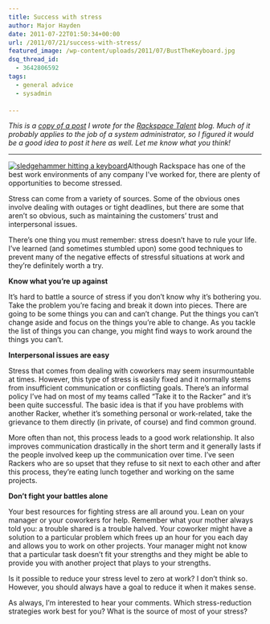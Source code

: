 ```yaml
---
title: Success with stress
author: Major Hayden
date: 2011-07-22T01:50:34+00:00
url: /2011/07/21/success-with-stress/
featured_image: /wp-content/uploads/2011/07/BustTheKeyboard.jpg
dsq_thread_id:
  - 3642806592
tags:
  - general advice
  - sysadmin

---
```

_This is a [copy of a post][1] I wrote for the [Rackspace Talent][2] blog. Much of it probably applies to the job of a system administrator, so I figured it would be a good idea to post it here as well. Let me know what you think!_

* * *

[<img src="/wp-content/uploads/2011/07/BustTheKeyboard-199x300.jpg" alt="sledgehammer hitting a keyboard" title="success with stress" width="199" height="300" class="alignright size-medium wp-image-2356" srcset="/wp-content/uploads/2011/07/BustTheKeyboard-199x300.jpg 199w, /wp-content/uploads/2011/07/BustTheKeyboard.jpg 682w" sizes="(max-width: 199px) 100vw, 199px" />][3]Although Rackspace has one of the best work environments of any company I’ve worked for, there are plenty of opportunities to become stressed.</p>

Stress can come from a variety of sources. Some of the obvious ones involve dealing with outages or tight deadlines, but there are some that aren’t so obvious, such as maintaining the customers’ trust and interpersonal issues.

There’s one thing you must remember: stress doesn’t have to rule your life. I’ve learned (and sometimes stumbled upon) some good techniques to prevent many of the negative effects of stressful situations at work and they’re definitely worth a try.

**Know what you’re up against**

It’s hard to battle a source of stress if you don’t know why it’s bothering you. Take the problem you’re facing and break it down into pieces. There are going to be some things you can and can’t change. Put the things you can’t change aside and focus on the things you’re able to change. As you tackle the list of things you can change, you might find ways to work around the things you can’t.

**Interpersonal issues are easy**

Stress that comes from dealing with coworkers may seem insurmountable at times. However, this type of stress is easily fixed and it normally stems from insufficient communication or conflicting goals. There’s an informal policy I’ve had on most of my teams called “Take it to the Racker” and it’s been quite successful. The basic idea is that if you have problems with another Racker, whether it’s something personal or work-related, take the grievance to them directly (in private, of course) and find common ground.

More often than not, this process leads to a good work relationship. It also improves communication drastically in the short term and it generally lasts if the people involved keep up the communication over time. I’ve seen Rackers who are so upset that they refuse to sit next to each other and after this process, they’re eating lunch together and working on the same projects.

**Don’t fight your battles alone**

Your best resources for fighting stress are all around you. Lean on your manager or your coworkers for help. Remember what your mother always told you: a trouble shared is a trouble halved. Your coworker might have a solution to a particular problem which frees up an hour for you each day and allows you to work on other projects. Your manager might not know that a particular task doesn’t fit your strengths and they might be able to provide you with another project that plays to your strengths.

Is it possible to reduce your stress level to zero at work? I don’t think so. However, you should always have a goal to reduce it when it makes sense.

As always, I’m interested to hear your comments. Which stress-reduction strategies work best for you? What is the source of most of your stress?

 [1]: http://rackertalent.com/rackers/success-with-stress/
 [2]: http://rackertalent.com/rackers/
 [3]: /wp-content/uploads/2011/07/BustTheKeyboard.jpg
